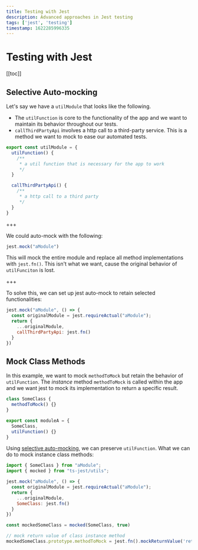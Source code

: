```yaml
---
title: Testing with Jest
description: Advanced approaches in Jest testing
tags: ['jest', 'testing']
timestamp: 1622285996335
---
```


# Testing with Jest

[[toc]]

## Selective Auto-mocking
Let's say we have a `utilModule` that looks like the following.
- The `utilFunction` is core to the functionality of the app and we want to maintain its behavior throughout our tests.
- `callThirdPartyApi` involves a http call to a third-party service. This is a method we want to mock to ease our automated tests.

```js
export const utilModule = {
  utilFunction() {
    /**
     * a util function that is necessary for the app to work
     */
  }

  callThirdPartyApi() {
    /**
     * a http call to a third party
     */
  }
}
```

+++

We could auto-mock with the following:
```js
jest.mock("aModule")
```
This will mock the entire module and replace all method implementations with `jest.fn()`. This isn't what we want, cause the original behavior of `utilFunciton` is lost.

+++

To solve this, we can set up jest auto-mock to retain selected functionalities:
```js
jest.mock("aModule", () => {
  const originalModule = jest.requireActual("aModule");
  return {
    ...originalModule,
    callThirdPartyApi: jest.fn()
  }
})
```

## Mock Class Methods
In this example, we want to mock `methodToMock` but retain the behavior of `utilFunction`. The _instance_ method `methodToMock` is called within the app and we want jest to mock its implementation to return a specific result.
```js
class SomeClass {
  methodToMock() {}
}

export const moduleA = {
  SomeClass,
  utilFunction() {}
}
```

Using [selective auto-mocking](#selective-auto-mocking), we can preserve `utilFunction`. What we can do to mock instance class methods:
```js
import { SomeClass } from "aModule";
import { mocked } from "ts-jest/utils";

jest.mock("aModule", () => {
  const originalModule = jest.requireActual("aModule");
  return {
    ...originalModule,
    SomeClass: jest.fn()
  }
})

const mockedSomeClass = mocked(SomeClass, true)

// mock return value of class instance method
mockedSomeClass.prototype.methodToMock = jest.fn().mockReturnValue('return me')
```
